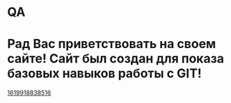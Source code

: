 # QA
# Рад Вас приветствовать на своем сайте! Сайт был создан для показа базовых навыков работы с GIT!

[1619918838516](https://user-images.githubusercontent.com/124851355/217707028-f4ae3a34-e014-46f4-946c-58e1caa01157.jpg)

